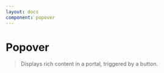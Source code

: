 ```yaml
---
layout: docs
component: popover
---
```


# Popover

> Displays rich content in a portal, triggered by a button.
